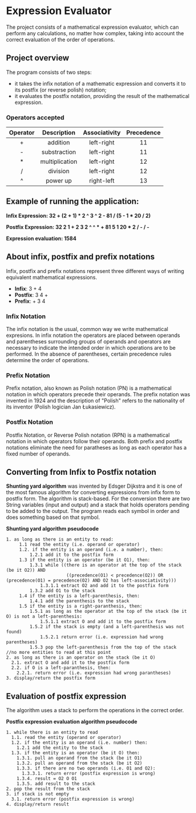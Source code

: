 # Expression Evaluator

The project consists of a mathematical expression evaluator, which can perform any calculations, no matter how complex, taking into account the correct evaluation of the order of operations.


## Project overview

The program consists of two steps:
- it takes the infix notation of a mathematic expression and converts it to its postfix (or reverse polish) notation;
- it evaluates the postfix notation, providing the result of the mathematical expression.

### Operators accepted 
| Operator |   Description  | Associativity | Precedence |
|    :-:   |       :-:      |      :-:      |     :-:    |
|     +    |     addition   |   left-right  |     11     |
|     -    |  substraction  |   left-right  |     11     |
|     *    | multiplication |   left-right  |     12     |
|     /    |    division    |   left-right  |     12     |
|     ^    |    power up    |   right-left  |     13     |  


## Example of running the application:
**Infix Expression: 32 + (2 + 1) * 2 ^ 3 ^ 2 - 81 / (5 - 1 * 20 / 2)**  

**Postfix Expression: 32 2 1 + 2 3 2 ^ ^ * + 81 5 1 20 * 2 / - / -** 

**Expression evaluation: 1584**


## About infix, postfix and prefix notations
Infix, postfix and prefix notations represent three different ways of writing equivalent mathematical expressions.

- **Infix**: 3 + 4
- **Postfix**: 3 4 +
- **Prefix**: + 3 4

### Infix Notation
The infix notation is the usual, common way we write mathematical expresions. In infix notation the operators are placed between operands and parentheses surrounding groups of operands and operators are necessary to indicate the intended order in which operations are to be performed. In the absence of parentheses, certain precedence rules determine the order of operations.

### Prefix Notation
Prefix notation, also known as Polish notation (PN) is a mathematical notation in which operators precede their operands. The prefix notation was invented in 1924 and the description of "Polish" refers to the nationality of its inventor (Polish logician Jan Łukasiewicz). 

### Postfix Notation
Postfix Notation, or Reverse Polish notation (RPN) is a mathematical notation in which operators follow their operands. Both prefix and postfix notations eliminate the need for paratheses as long as each operator has a fixed number of operands.


## Converting from Infix to Postfix notation
**Shunting yard algorithm** was invented by Edsger Dijkstra and it is one of the most famous algorithm for converting expressions from infix form to postfix form. The algorithm is stack-based. For the conversion there are two String variables (input and output) and a stack that holds operators pending to be added to the output. The program reads each symbol in order and does something based on that symbol.

**Shunting yard algorithm pseudocode**  
```
1. as long as there is an entity to read:  
     1.1 read the entity (i.e. operand or operator)
     1.2. if the entity is an operand (i.e. a number), then:
         1.2.1 add it to the postfix form
     1.3 if the entity is an operator (be it O1), then:
         1.3.1 while ((there is an operator at the top of the stack (be it O2)) AND
                       ((precedence(O1) < precedence(O2)) OR (precedence(O1) = precedence(O2) AND O2 has left-associativity)))
             1.3.1.1 extract O2 and add it to the postfix form
         1.3.2 add O1 to the stack
     1.4 if the entity is a left-parenthesis, then:
         1.4.1 add the parenthesis to the stack
     1.5 if the entity is a right-paranthesis, then:
         1.5.1 as long as the operator at the top of the stack (be it O) is not a left-parenthesis:
             1.5.1.1 extract O and add it to the postfix form
         1.5.2 if the stack is empty (and a left-parenthesis was not found)
             1.5.2.1 return error (i.e. expression had wrong parentheses)
         1.5.3 pop the left-parenthesis from the top of the stack
//no more entities to read at this point
2. as long as there is an operator on the stack (be it O)
  2.1. extract O and add it to the postfix form
  2.2. if O is a left-paranthesis, then:
    2.2.1. return error (i.e. expression had wrong parantheses)
3. display/return the postfix form
```
 
## Evaluation of postfix expression
The algorithm uses a stack to perform the operations in the correct order.

**Postfix expression evaluation algorithm pseudocode**  
```
1. while there is an entity to read
  1.1. read the entity (operand or operator)
  1.2. if the entity is an operand (i.e. number) then:
    1.2.1 add the entity to the stack
  1.3. if the entity is an operator (be it O) then:
    1.3.1. pull an operand from the stack (be it O1)
    1.3.2. pull an operand from the stack (be it O2)
    1.3.3. if there are no two operands (i.e. O1 and O2):
      1.3.3.1. return error (postfix expression is wrong)
    1.3.4. result = O2 O O1
    1.3.5. add result to the stack
2. pop the result from the stack
3. if stack is not empty
  3.1. return error (postfix expression is wrong)
4. display/return result  
```

